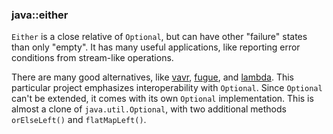 ### java::either

`Either` is a close relative of `Optional`, but can have other "failure" states than only "empty".
It has many useful applications, like reporting error conditions from stream-like operations.

There are many good alternatives,
like [vavr](https://github.com/vavr-io/vavr), [fugue](https://bitbucket.org/atlassian/fugue/src/master/), and [lambda](https://github.com/palatable/lambda).
This particular project emphasizes interoperability with `Optional`.
Since `Optional` can't be extended, it comes with its own `Optional` implementation.
This is almost a clone of `java.util.Optional`, with two additional methods `orElseLeft()`
and `flatMapLeft()`.

